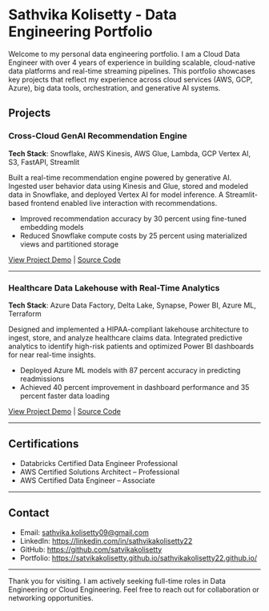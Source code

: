 # Sathvika Kolisetty - Data Engineering Portfolio

Welcome to my personal data engineering portfolio. I am a Cloud Data Engineer with over 4 years of experience in building scalable, cloud-native data platforms and real-time streaming pipelines. This portfolio showcases key projects that reflect my experience across cloud services (AWS, GCP, Azure), big data tools, orchestration, and generative AI systems.

## Projects

### Cross-Cloud GenAI Recommendation Engine
**Tech Stack**: Snowflake, AWS Kinesis, AWS Glue, Lambda, GCP Vertex AI, S3, FastAPI, Streamlit

Built a real-time recommendation engine powered by generative AI. Ingested user behavior data using Kinesis and Glue, stored and modeled data in Snowflake, and deployed Vertex AI for model inference. A Streamlit-based frontend enabled live interaction with recommendations.

- Improved recommendation accuracy by 30 percent using fine-tuned embedding models
- Reduced Snowflake compute costs by 25 percent using materialized views and partitioned storage

[View Project Demo](#) | [Source Code](#)

---

### Healthcare Data Lakehouse with Real-Time Analytics
**Tech Stack**: Azure Data Factory, Delta Lake, Synapse, Power BI, Azure ML, Terraform

Designed and implemented a HIPAA-compliant lakehouse architecture to ingest, store, and analyze healthcare claims data. Integrated predictive analytics to identify high-risk patients and optimized Power BI dashboards for near real-time insights.

- Deployed Azure ML models with 87 percent accuracy in predicting readmissions
- Achieved 40 percent improvement in dashboard performance and 35 percent faster data loading

[View Project Demo](#) | [Source Code](#)

---

## Certifications

- Databricks Certified Data Engineer Professional  
- AWS Certified Solutions Architect – Professional  
- AWS Certified Data Engineer – Associate

---

## Contact

- Email: sathvika.kolisetty09@gmail.com  
- LinkedIn: https://linkedin.com/in/sathvikakolisetty22  
- GitHub: https://github.com/satvikakolisetty  
- Portfolio: https://satvikakolisetty.github.io/sathvikakolisetty22.github.io/

---

Thank you for visiting. I am actively seeking full-time roles in Data Engineering or Cloud Engineering. Feel free to reach out for collaboration or networking opportunities.
